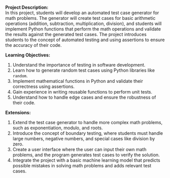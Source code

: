 **Project Description:**  
In this project, students will develop an automated test case generator for math problems. The generator will create test cases for basic arithmetic operations (addition, subtraction, multiplication, division), and students will implement Python functions that perform the math operations and validate the results against the generated test cases. The project introduces students to the concept of automated testing and using assertions to ensure the accuracy of their code.

**Learning Objectives:**
1. Understand the importance of testing in software development.
2. Learn how to generate random test cases using Python libraries like `random`.
3. Implement mathematical functions in Python and validate their correctness using assertions.
4. Gain experience in writing reusable functions to perform unit tests.
5. Understand how to handle edge cases and ensure the robustness of their code.

**Extensions:**
1. Extend the test case generator to handle more complex math problems, such as exponentiation, modulo, and roots.
2. Introduce the concept of boundary testing, where students must handle large numbers, negative numbers, and special cases like division by zero.
3. Create a user interface where the user can input their own math problems, and the program generates test cases to verify the solution.
4. Integrate the project with a basic machine learning model that predicts possible mistakes in solving math problems and adds relevant test cases.